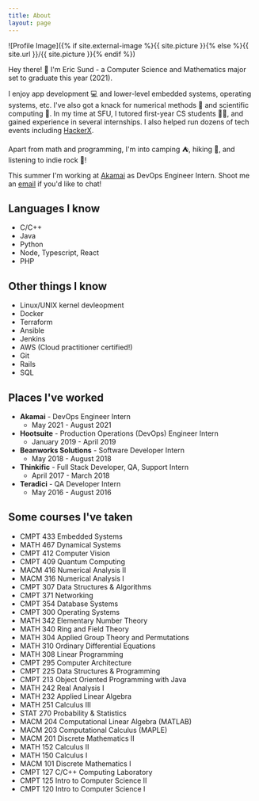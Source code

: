```yaml
---
title: About
layout: page
---
```


![Profile Image]({% if site.external-image %}{{ site.picture }}{% else %}{{ site.url }}/{{ site.picture }}{% endif %})

Hey there! 👋 I'm Eric Sund - a Computer Science and Mathematics major set to graduate this year (2021).

I enjoy app development 💻 and lower-level embedded systems, operating systems, etc.  I've also got a knack for numerical methods 🔢 and scientific computing 🧪.  In my time at SFU, I tutored first-year CS students 👨‍🏫, and gained experience in several internships.  I also helped run dozens of tech events including [HackerX](https://hackerx.org/).

Apart from math and programming, I'm into camping ⛺, hiking 🎒, and listening to indie rock 🎵!

This summer I'm working at [Akamai](https://www.akamai.com/) as DevOps Engineer Intern.  Shoot me an [email](mailto:epsund@gmail.com) if you'd like to chat!

## Languages I know

* C/C++
* Java
* Python
* Node, Typescript, React
* PHP

## Other things I know
* Linux/UNIX kernel devleopment
* Docker
* Terraform
* Ansible
* Jenkins
* AWS (Cloud practitioner certified!)
* Git
* Rails
* SQL

## Places I've worked
* **Akamai** - DevOps Engineer Intern
	* May 2021 - August 2021
* **Hootsuite** - Production Operations (DevOps) Engineer Intern
	* January 2019 - April 2019
* **Beanworks Solutions** - Software Developer Intern
	* May 2018 - August 2018
* **Thinkific** - Full Stack Developer, QA, Support Intern
	* April 2017 - March 2018
* **Teradici** - QA Developer Intern
	* May 2016 - August 2016

## Some courses I've taken

* CMPT 433 Embedded Systems
* MATH 467 Dynamical Systems
* CMPT 412 Computer Vision
* CMPT 409 Quantum Computing
* MACM 416 Numerical Analysis II
* MACM 316 Numerical Analysis I
* CMPT 307 Data Structures & Algorithms
* CMPT 371 Networking
* CMPT 354 Database Systems
* CMPT 300 Operating Systems
* MATH 342 Elementary Number Theory
* MATH 340 Ring and Field Theory
* MATH 304 Applied Group Theory and Permutations
* MATH 310 Ordinary Differential Equations
* MATH 308 Linear Programming
* CMPT 295 Computer Architecture
* CMPT 225 Data Structures & Programming
* CMPT 213 Object Oriented Programming with Java
* MATH 242 Real Analysis I
* MATH 232 Applied Linear Algebra
* MATH 251 Calculus III
* STAT 270 Probability & Statistics
* MACM 204 Computational Linear Algebra (MATLAB)
* MACM 203 Computational Calculus (MAPLE)
* MACM 201 Discrete Mathematics II
* MATH 152 Calculus II
* MATH 150 Calculus I
* MACM 101 Discrete Mathematics I
* CMPT 127 C/C++ Computing Laboratory
* CMPT 125 Intro to Computer Science II
* CMPT 120 Intro to Computer Science I
